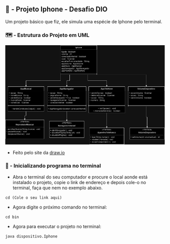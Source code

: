 ## 📱 - Projeto Iphone - Desafio DIO
Um projeto básico que fiz, ele simula uma espécie de Iphone pelo terminal.

### 🗺️ - Estrutura do Projeto em UML 
![uml](https://raw.githubusercontent.com/VitorAuri/Projeto-Iphone-Uml/main/uml.drawio.png)

- Feito pelo site da [draw.io](https://app.diagrams.net/)

### 🤔 - Inicializando programa no terminal
- Abra o terminal do seu computador e procure o local aonde está instalado o projeto, copie o link de endereço e depois cole-o no terminal, faça que nem no exemplo abaixo.
  
```
cd (Cole o seu link aqui)
```

- Agora digite o próximo comando no terminal:

```
cd bin
```

- Agora para executar o projeto no terminal:

```
java dispositivo.Iphone
```
